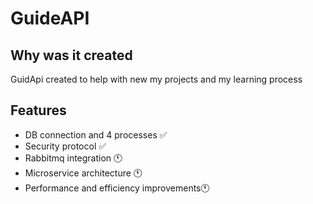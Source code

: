 
# GuideAPI

## Why was it created
GuidApi created to help with new my projects and my learning process


## Features

- DB connection and 4 processes ✅
- Security protocol ✅
- Rabbitmq integration 🕚
- Microservice architecture 🕚
- Performance and efficiency improvements🕚

  
